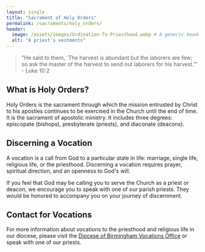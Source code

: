 ```yaml
---
layout: single
title: "Sacrament of Holy Orders"
permalink: /sacraments/holy_orders/
header:
  image: /assets/images/Ordination-To-Priesthood.webp # A generic header for this section
  alt: "A priest's vestments"
---
```


> "He said to them, 'The harvest is abundant but the laborers are few; so ask the master of the harvest to send out laborers for his harvest.'" - Luke 10:2

## What is Holy Orders?
Holy Orders is the sacrament through which the mission entrusted by Christ to his apostles continues to be exercised in the Church until the end of time. It is the sacrament of apostolic ministry. It includes three degrees: episcopate (bishops), presbyterate (priests), and diaconate (deacons).

## Discerning a Vocation
A vocation is a call from God to a particular state in life: marriage, single life, religious life, or the priesthood. Discerning a vocation requires prayer, spiritual direction, and an openness to God's will.

If you feel that God may be calling you to serve the Church as a priest or deacon, we encourage you to speak with one of our parish priests. They would be honored to accompany you on your journey of discernment.

## Contact for Vocations
For more information about vocations to the priesthood and religious life in our diocese, please visit the [Diocese of Birmingham Vocations Office](https://bhmdiocese.org/vocations) or speak with one of our priests.
